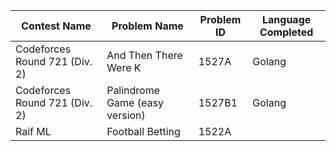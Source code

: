 Contest Name | Problem Name | Problem ID | Language Completed
-------------|--------------|------------|-------------------
Codeforces Round 721 (Div. 2) | And Then There Were K | 1527A | Golang
Codeforces Round 721 (Div. 2) | Palindrome Game (easy version) | 1527B1 | Golang
Raif ML | Football Betting | 1522A |
